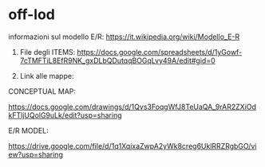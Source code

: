 # off-lod

informazioni sul modello E/R: https://it.wikipedia.org/wiki/Modello_E-R

1. File degli ITEMS: 
https://docs.google.com/spreadsheets/d/1yGowf-7cTMFTiL8EfR9NK_gxDLbQDutqqBOGqLvy49A/edit#gid=0 

2. Link alle mappe: 

CONCEPTUAL MAP:

https://docs.google.com/drawings/d/1Qvs3FoqgWfJ8TeUaQA_9rAR2ZXiOdkFTljUQolG9uLk/edit?usp=sharing

E/R MODEL: 

https://drive.google.com/file/d/1q1XqjxaZwpA2yWk8creg6UklRRZRgbGO/view?usp=sharing
